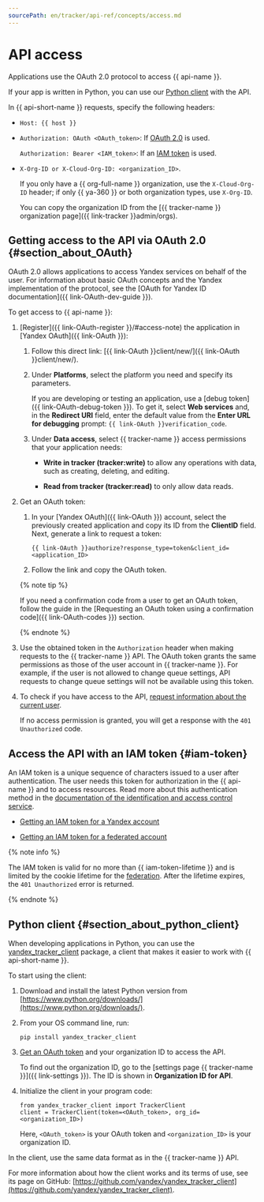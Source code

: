 ```yaml
---
sourcePath: en/tracker/api-ref/concepts/access.md
---
```

# API access

Applications use the OAuth 2.0 protocol to access {{ api-name }}.

If your app is written in Python, you can use our [Python client](#section_about_python_client) with the API.

In {{ api-short-name }} requests, specify the following headers:

* `Host: {{ host }}`

* `Authorization: OAuth <OAuth_token>`: If [OAuth 2.0](#section_about_OAuth) is used.

   `Authorization: Bearer <IAM_token>`: If an [IAM token](#iam-token) is used.

* `X-Org-ID or X-Cloud-Org-ID: <organization_ID>`.

   If you only have a {{ org-full-name }} organization, use the `X-Cloud-Org-ID` header; if only {{ ya-360 }} or both organization types, use `X-Org-ID`.


   You can copy the organization ID from the [{{ tracker-name }} organization page]({{ link-tracker }}admin/orgs).


## Getting access to the API via OAuth 2.0 {#section_about_OAuth}

OAuth 2.0 allows applications to access Yandex services on behalf of the user. For information about basic OAuth concepts and the Yandex implementation of the protocol, see the [OAuth for Yandex ID documentation]({{ link-OAuth-dev-guide }}).

To get access to {{ api-name }}:


1. [Register]({{ link-OAuth-register }}/#access-note) the application in [Yandex OAuth]({{ link-OAuth }}):

   1. Follow this direct link: [{{ link-OAuth }}client/new/]({{ link-OAuth }}client/new/).

   1. Under **Platforms**, select the platform you need and specify its parameters.

      If you are developing or testing an application, use a [debug token]({{ link-OAuth-debug-token }}). To get it, select **Web services** and, in the **Redirect URI** field, enter the default value from the **Enter URL for debugging** prompt: `{{ link-OAuth }}verification_code`.

   1. Under **Data access**, select {{ tracker-name }} access permissions that your application needs:

      * **Write in tracker (tracker:write)** to allow any operations with data, such as creating, deleting, and editing.

      * **Read from tracker (tracker:read)** to only allow data reads.

1. Get an OAuth token:

   1. In your [Yandex OAuth]({{ link-OAuth }}) account, select the previously created application and copy its ID from the **ClientID** field. Next, generate a link to request a token:

      ```
      {{ link-OAuth }}authorize?response_type=token&client_id=<application_ID>
      ```

   1. Follow the link and copy the OAuth token.

   {% note tip %}

   If you need a confirmation code from a user to get an OAuth token, follow the guide in the [Requesting an OAuth token using a confirmation code]({{ link-OAuth-codes }}) section.

   {% endnote %}


1. Use the obtained token in the `Authorization` header when making requests to the {{ tracker-name }} API. The OAuth token grants the same permissions as those of the user account in {{ tracker-name }}. For example, if the user is not allowed to change queue settings, API requests to change queue settings will not be available using this token.

1. To check if you have access to the API, [request information about the current user](../get-user-info.md).

   If no access permission is granted, you will get a response with the `401 Unauthorized` code.


## Access the API with an IAM token {#iam-token}

An IAM token is a unique sequence of characters issued to a user after authentication. The user needs this token for authorization in the {{ api-name }} and to access resources. Read more about this authentication method in the [documentation of the identification and access control service](../../iam/concepts/authorization/iam-token.md).

* [Getting an IAM token for a Yandex account](../../iam/operations/iam-token/create.md)

* [Getting an IAM token for a federated account](../../iam/operations/iam-token/create-for-federation.md)

{% note info %}

The IAM token is valid for no more than {{ iam-token-lifetime }} and is limited by the cookie lifetime for the [federation](../../organization/concepts/add-federation.md). After the lifetime expires, the `401 Unauthorized` error is returned.

{% endnote %}


## Python client {#section_about_python_client}

When developing applications in Python, you can use the [yandex_tracker_client](https://github.com/yandex/yandex_tracker_client) package, a client that makes it easier to work with {{ api-short-name }}.

To start using the client:

1. Download and install the latest Python version from [https://www.python.org/downloads/](https://www.python.org/downloads/).

1. From your OS command line, run:

   
   ```
   pip install yandex_tracker_client
   ```



1. [Get an OAuth token](#section_about_OAuth) and your organization ID to access the API.

   To find out the organization ID, go to the [settings page {{ tracker-name }}]({{ link-settings }}). The ID is shown in **Organization ID for API**.

1. Initialize the client in your program code:

   ```
   from yandex_tracker_client import TrackerClient
   client = TrackerClient(token=<OAuth_token>, org_id=<organization_ID>)
   ```

   Here, `<OAuth_token>` is your OAuth token and `<organization_ID>` is your organization ID.

In the client, use the same data format as in the {{ tracker-name }} API.

For more information about how the client works and its terms of use, see its page on GitHub: [https://github.com/yandex/yandex_tracker_client](https://github.com/yandex/yandex_tracker_client).

